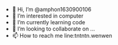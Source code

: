 - 👋 Hi, I’m @amphon1630900106
- 👀 I’m interested in computer
- 🌱 I’m currently learning code
- 💞️ I’m looking to collaborate on ...
- 📫 How to reach me line:tntntn.wenwen

<!---
amphon1630900106/amphon1630900106 is a ✨ special ✨ repository because its `README.md` (this file) appears on your GitHub profile.
You can click the Preview link to take a look at your changes.
--->
